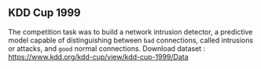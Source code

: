 ## KDD Cup 1999
The competition task was to build a network intrusion detector, a predictive model capable of distinguishing between ``bad`` connections, called intrusions or attacks, and ``good`` normal connections. 
Download dataset : https://www.kdd.org/kdd-cup/view/kdd-cup-1999/Data
